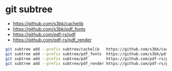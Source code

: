 # git subtree

- https://github.com/s3bk/cachelib
- https://github.com/s3bk/pdf_fonts
- https://github.com/pdf-rs/pdf
- https://github.com/pdf-rs/pdf_render

```sh
git subtree add --prefix subtree/cachelib   https://github.com/s3bk/cachelib     master --squash
git subtree add --prefix subtree/pdf_fonts  https://github.com/s3bk/pdf_fonts    master --squash
git subtree add --prefix subtree/pdf        https://github.com/pdf-rs/pdf        master --squash
git subtree add --prefix subtree/pdf_render https://github.com/pdf-rs/pdf_render master --squash
```
